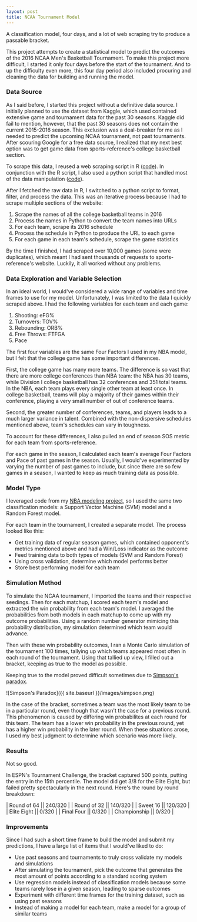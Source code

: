 ```yaml
---
layout: post
title: NCAA Tournament Model
---
```


A classification model, four days, and a lot of web scraping try to produce a passable bracket.

This project attempts to create a statistical model to predict the outcomes of the 2016 NCAA Men's Basketball Tournament.  To make this project more difficult, I started it only four days before the start of the tournament.  And to up the difficulty even more, this four day period also included procuring and cleaning the data for building and running the model.

### Data Source
As I said before, I started this project without a definitive data source.  I initially planned to use the dataset from Kaggle, which used contained extensive game and tournament data for the past 30 seasons.  Kaggle did fail to mention, however, that the past 30 seasons does not contain the current 2015-2016 season.  This exclusion was a deal-breaker for me as I needed to predict the upcoming NCAA tournament, not past tournaments.  After scouring Google for a free data source, I realized that my next best option was to get game data from sports-reference's college basketball section.

To scrape this data, I reused a web scraping script in R ([code](https://github.com/mprego/NCAA/blob/master/data_scrape.R)).  In conjunction with the R script, I also used a python script that handled most of the data manipulation ([code](https://github.com/mprego/NCAA/blob/master/data_proc_2016.py)).

After I fetched the raw data in R, I switched to a python script to format, filter, and process the data.  This was an iterative process because I had to scrape multiple sections of the website:

1. Scrape the names of all the college basketball teams in 2016
2. Process the names in Python to convert the team names into URLs
3. For each team, scrape its 2016 schedule
4. Process the schedule in Python to produce the URL to each game
5. For each game in each team's schedule, scrape the game statistics

By the time I finished, I had scraped over 10,000 games (some were duplicates), which meant I had sent thousands of requests to sports-reference's website.  Luckily, it all worked without any problems.

### Data Exploration and Variable Selection
In an ideal world, I would've considered a wide range of variables and time frames to use for my model.  Unfortunately, I was limited to the data I quickly scraped above.  I had the following variables for each team and each game:

1. Shooting: eFG%
2. Turnovers: TOV%
3. Rebounding: ORB%
4. Free Throws: FTFGA
5. Pace

The first four variables are the same Four Factors I used in my NBA model, but I felt that the college game has some important differences.  

First, the college game has many more teams.  The difference is so vast that there are more college conferences than NBA team: the NBA has 30 teams, while Division I college basketball has 32 conferences and 351 total teams.  In the NBA, each team plays every single other team at least once.  In college basketball, teams will play a majority of their games within their conference, playing a very small number of out of conference teams.

Second, the greater number of conferences, teams, and players leads to a much larger variance in talent.  Combined with the non-dispersive schedules mentioned above, team's schedules can vary in toughness.

To account for these differences, I also pulled an end of season SOS metric for each team from sports-reference.

For each game in the season, I calculated each team's average Four Factors and Pace of past games in the season.  Usually, I would've experimented by varying the number of past games to include, but since there are so few games in a season, I wanted to keep as much training data as possible.

### Model Type
I leveraged code from my [NBA modeling project](http://mprego.github.io/NBA_Model/), so I used the same two classification models: a Support Vector Machine (SVM) model and a Random Forest model.  

For each team in the tournament, I created a separate model.  The process looked like this:

- Get training data of regular season games, which contained opponent's metrics mentioned above and had a Win/Loss indicator as the outcome
- Feed training data to both types of models (SVM and Random Forest)
- Using cross validation, determine which model performs better
- Store best performing model for each team


### Simulation Method
To simulate the NCAA tournament, I imported the teams and their respective seedings.  Then for each matchup, I scored each team's model and extracted the win probability from each team's model.  I averaged the probabilities from both models in each matchup to come up with my outcome probabilities.  Using a random number generator mimicing this probability distribution, my simulation determined which team would advance.

Then with these win probability outcomes, I ran a Monte Carlo simulation of the tournament 100 times, tallying up which teams appeared most often in each round of the tournament.  Using that tallied up view, I filled out a bracket, keeping as true to the model as possible.

Keeping true to the model proved difficult sometimes due to [Simpson's paradox](https://en.wikipedia.org/wiki/Simpson%27s_paradox).  

![Simpson's Paradox]({{ site.baseurl }}/images/simpson.png)

In the case of the bracket, sometimes a team was the most likely team to be in a particular round, even though that wasn't the case for a previous round.  This phenomenon is caused by differing win probabilites at each round for this team.  The team has a lower win probability in the previous round, yet has a higher win probability in the later round.  When these situations arose, I used my best judgment to determine which scenario was more likely.  


### Results

Not so good.

In ESPN's Tournament Challenge, the bracket captured 500 points, putting the entry in the 15th percentile.  The model did get 3/8 for the Elite Eight, but failed pretty spectacularly in the next round.  Here's the round by round breakdown:

| Round of 64 || 240/320 |
| Round of 32 || 140/320 |
| Sweet 16 || 120/320 |
| Elite Eight || 0/320 |
| Final Four || 0/320 |
| Championship || 0/320 |


### Improvements
Since I had such a short time frame to build the model and submit my predictions, I have a large list of items that I would've liked to do:

- Use past seasons and tournaments to truly cross validate my models and simulations
- After simulating the tournament, pick the outcome that generates the most amount of points according to a standard scoring system
- Use regression models instead of classification models because some teams rarely lose in a given season, leading to sparse outcomes
- Experiment with different time frames for the training dataset, such as using past seasons
- Instead of making a model for each team, make a model for a group of similar teams
